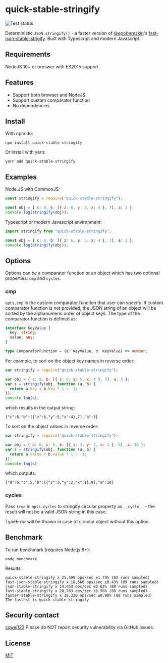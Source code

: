 # quick-stable-stringify

![Test status](https://github.com/sxwei123/quick-stable-stringify/workflows/Lint%20and%20Test/badge.svg?branch=master)

Deterministic `JSON.stringify()` - a faster version of [@epoberezkin](https://github.com/epoberezkin)'s [fast-json-stable-strigify](https://github.com/epoberezkin/fast-json-stable-stringify). Built with Typescript and modern Javascript.

## Requirements

NodeJS 10+ or broswer with ES2015 support.

## Features

- Support both browser and NodeJS
- Support custom comparator function
- No dependencies

## Install

With npm do:

```
npm install quick-stable-stringify
```

Or install with yarn:

```
yarn add quick-stable-stringify
```

## Examples

Node.JS with CommonJS:

```js
const stringify = require("quick-stable-stringify");

const obj = { c: 8, b: [{ z: 6, y: 5, x: 4 }, 7], a: 3 };
console.log(stringify(obj));
```

Typescript or modern Javascript environment:

```ts
import stringify from "quick-stable-stringify";

const obj = { c: 8, b: [{ z: 6, y: 5, x: 4 }, 7], a: 3 };
console.log(stringify(obj));
```

## Options

Options can be a comparator function or an object which has two optional properties: `cmp` and `cycles`.

### cmp

`opts.cmp` is the custom comparator function that user can specify. If custom comparator function is not provided, the JSON string of an object will be sorted by the alphanumeric order of object keys.
The type of the comparator function is defined as:

```ts
interface KeyValue {
  key: string;
  value: any;
}

type ComparatorFunction = (a: KeyValue, b: KeyValue) => number;
```

For example, to sort on the object key names in reverse order:

```js
var stringify = require("quick-stable-stringify");

var obj = { c: 8, b: [{ z: 6, y: 5, x: 4 }, 7], a: 3 };
var s = stringify(obj, function (a, b) {
  return a.key < b.key ? 1 : -1;
});
console.log(s);
```

which results in the output string:

```
{"c":8,"b":[{"z":6,"y":5,"x":4},7],"a":3}
```

To sort on the object values in reverse order:

```js
var stringify = require("quick-stable-stringify");

var obj = { d: 6, c: 5, b: [{ z: 3, y: 2, x: 1 }, 9], a: 10 };
var s = stringify(obj, function (a, b) {
  return a.value < b.value ? 1 : -1;
});
console.log(s);
```

which outputs:

```
{"d":6,"c":5,"b":[{"z":3,"y":2,"x":1},9],"a":10}
```

### cycles

Pass `true` in `opts.cycles` to stringify circular property as `__cycle__` - the result will not be a valid JSON string in this case.

TypeError will be thrown in case of circular object without this option.

## Benchmark

To run benchmark (requires Node.js 6+):

```
node benchmark
```

Results:

```
quick-stable-stringify x 25,499 ops/sec ±1.79% (82 runs sampled)
fast-json-stable-stringify x 18,566 ops/sec ±0.43% (89 runs sampled)
json-stable-stringify x 14,453 ops/sec ±0.62% (88 runs sampled)
fast-stable-stringify x 20,763 ops/sec ±0.58% (88 runs sampled)
faster-stable-stringify x 18,320 ops/sec ±0.90% (88 runs sampled)
The fastest is quick-stable-stringify
```

## Security contact

[sxwei123](mailto:sxwei321@gmail.com)
Please do NOT report security vulnerability via GitHub issues.

## License

[MIT](https://github.com/sxwei123/quick-stable-stringify/blob/master/LICENSE)
